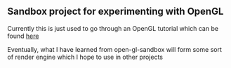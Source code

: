 ## Sandbox project for experimenting with OpenGL

Currently this is just used to go through an OpenGL tutorial which can be found [here](https://learnopengl.com/)

Eventually, what I have learned from open-gl-sandbox will form some sort of render engine which I hope to use in other projects
